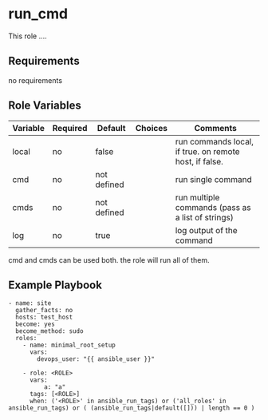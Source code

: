 run_cmd
=========
This role ....

Requirements
------------
no requirements

Role Variables
--------------

| Variable | Required | Default     | Choices | Comments                                               |
|----------|----------|-------------|---------|--------------------------------------------------------|
| local    | no       | false       |         | run commands local, if true. on remote host, if false. |
| cmd      | no       | not defined |         | run single command                                     |
| cmds     | no       | not defined |         | run multiple commands (pass as a list of strings)      |
| log      | no       | true        |         | log output of the command                              |
cmd and cmds can be used both. the role will run all of them. 

Example Playbook 
----------------

    - name: site
      gather_facts: no
      hosts: test_host
      become: yes
      become_method: sudo
      roles:
        - name: minimal_root_setup
          vars:
            devops_user: "{{ ansible_user }}"
    
        - role: <ROLE>
          vars:
              a: "a"
          tags: [<ROLE>]
          when: ('<ROLE>' in ansible_run_tags) or ('all_roles' in ansible_run_tags) or ( (ansible_run_tags|default([])) | length == 0 )
